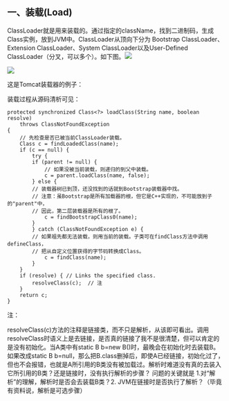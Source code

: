 ## 一、装载\(Load\)

ClassLoader就是用来装载的。通过指定的className，找到二进制码，生成Class实例，放到JVM中。ClassLoader从顶向下分为 Bootstrap ClassLoader、Extension ClassLoader、System ClassLoader以及User-Defined ClassLoader（分叉，可以多个）。如下图。![](http://www.ibm.com/developerworks/java/library/j-dclp1/clhierarchy.gif)

![](http://storage1.imgchr.com/ZuyTO.png)

这是Tomcat装载器的例子：

装载过程从源码清析可见：

```
protected synchronized Class<?> loadClass(String name, boolean resolve)
    throws ClassNotFoundException
{
    // 先检查是否已被当前ClassLoader装载。
    Class c = findLoadedClass(name);
    if (c == null) {
        try {
        if (parent != null) {
            // 如果没被当前装载，则递归的到父中装载。
            c = parent.loadClass(name, false);
        } else {
        // 装载器树已到顶，还没找到的话就到Bootstrap装载器中找。
        // 注意：虽Bootstrap是所有加载器的根，但它是C++实现的，不可能放到子的"parent"中，
        // 因此，第二层装载器是所有的根了。
            c = findBootstrapClass0(name);
        }
        } catch (ClassNotFoundException e) {
        // 如果祖先都无法装载，则用当前的装载。子类可在findClass方法中调用defineClass，
        // 把从自定义位置获得的字节码转换成Class。
            c = findClass(name);
        }
    }
    if (resolve) { // Links the specified class.
        resolveClass(c);  // 注
    }
    return c;
}
```

注：

resolveClass\(c\)方法的注释是链接类，而不只是解析，从该即可看出。调用resolveClass时语义上是去链接，是否真的链接了我不是很清楚，但可以肯定的是没有初始化。当A类中有static B b=new B\(\)时，最晚会在初始化时去装载B。如果改成static B b=null，那么把B.class删掉后，即使A已经链接，初始化过了，但也不会报错，也就是A所引用的B类没有被加载过。解析时难道没有真的去装入它所引用的B类？还是链接时，没有执行解析的步骤？ 问题的关键就是 1.对“解析”的理解，解析时是否会去装载B类？2. JVM在链接时是否执行了解析？（毕竟有资料说，解析是可选步骤）


